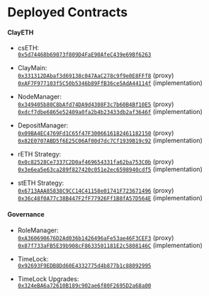 # Deployed Contracts

#### ClayETH

- csETH:  
[`0x5d74468b69073f809D4FaE90AfeC439e69Bf6263`](https://etherscan.io/address/0x5d74468b69073f809D4FaE90AfeC439e69Bf6263)

- ClayMain:  
[`0x331312DAbaf3d69138c047AaC278c9f9e0E8FFf8`](https://etherscan.io/address/0x331312DAbaf3d69138c047AaC278c9f9e0E8FFf8) (proxy)  
[`0xAF7F977103f5C50b5346b89FfB36ce5AdA44114f`](https://etherscan.io/address/0xAF7F977103f5C50b5346b89FfB36ce5AdA44114f) (implementation)

- NodeManager:  
[`0x349405b80C8bAfd74DA9d4308F3c7b60B4Bf10E5`](https://etherscan.io/address/0x349405b80C8bAfd74DA9d4308F3c7b60B4Bf10E5) (proxy)  
[`0xdcf7dbe6865e52409a0fa2b4b23433db2af3646f`](https://etherscan.io/address/0xdcf7dbe6865e52409a0fa2b4b23433db2af3646f) (implementation)

- DepositManager:  
[`0x09BA4EC4769Fd1C65f47F3006616182461182150`](https://etherscan.io/address/0x09BA4EC4769Fd1C65f47F3006616182461182150) (proxy)  
[`0x82E0707ABD5f6E25C06Af00d7dc7Cf1939B19c92`](https://etherscan.io/address/0x82E0707ABD5f6E25C06Af00d7dc7Cf1939B19c92) (implementation)  

- rETH Strategy:  
[`0x0c82528Ce7337C2D0af469654331fa62ba753C0b`](https://etherscan.io/address/0x0c82528Ce7337C2D0af469654331fa62ba753C0b) (proxy)  
[`0x3e6ea5e63ca289f827420c051e2ec6598940cdf5`](https://etherscan.io/address/0x3e6ea5e63ca289f827420c051e2ec6598940cdf5) (implementation)  

- stETH Strategy:  
[`0x6713AAA85838C9CC14C41158e01741F723671496`](https://etherscan.io/address/0x6713AAA85838C9CC14C41158e01741F723671496) (proxy)  
[`0x36c48f0A77c38B447F2fF77926Ff1B8fA57D564E`](https://etherscan.io/address/0x36c48f0A77c38B447F2fF77926Ff1B8fA57D564E) (implementation)  

#### Governance

- RoleManager:  
[`0xA360690676D2Ad036b1426496aFe53ae46F3CEF3`](https://etherscan.io/address/0xA360690676D2Ad036b1426496aFe53ae46F3CEF3) (proxy)  
[`0x87f733aFB5E39b908cF8633501181E2c5808146C`](https://etherscan.io/address/0x87f733aFB5E39b908cF8633501181E2c5808146C) (implementation)

- TimeLock:   
[`0x92693F9EDB8Dd60E4332775d4b877b1c88092995`](https://etherscan.io/address/0x92693F9EDB8Dd60E4332775d4b877b1c88092995)

- TimeLock Upgrades:  
[`0x324eBA6a72610B189c902ae6f80F2695D2a68a00`](https://etherscan.io/address/0x324eBA6a72610B189c902ae6f80F2695D2a68a00)
